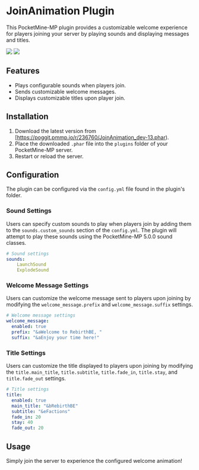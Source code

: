 # JoinAnimation Plugin

This PocketMine-MP plugin provides a customizable welcome experience for players joining your server by playing sounds and displaying messages and titles.

[![](https://poggit.pmmp.io/shield.state/JoinAnimation)](https://poggit.pmmp.io/p/JoinAnimation)
<a href="https://poggit.pmmp.io/p/JoinAnimation"><img src="https://poggit.pmmp.io/shield.state/JoinAnimation"></a>

## Features

- Plays configurable sounds when players join.
- Sends customizable welcome messages.
- Displays customizable titles upon player join.

## Installation

1. Download the latest version from [https://poggit.pmmp.io/r/236760/JoinAnimation_dev-13.phar).
2. Place the downloaded `.phar` file into the `plugins` folder of your PocketMine-MP server.
3. Restart or reload the server.

## Configuration

The plugin can be configured via the `config.yml` file found in the plugin's folder.

### Sound Settings

Users can specify custom sounds to play when players join by adding them to the `sounds.custom_sounds` section of the `config.yml`. The plugin will attempt to play these sounds using the PocketMine-MP 5.0.0 sound classes.

```yaml
# Sound settings
sounds:
    LaunchSound
    ExplodeSound
```

### Welcome Message Settings

Users can customize the welcome message sent to players upon joining by modifying the `welcome_message.prefix` and `welcome_message.suffix` settings.

```yaml
# Welcome message settings
welcome_message:
  enabled: true
  prefix: "&aWelcome to RebirthBE, "
  suffix: "&aEnjoy your time here!"
```

### Title Settings

Users can customize the title displayed to players upon joining by modifying the `title.main_title`, `title.subtitle`, `title.fade_in`, `title.stay`, and `title.fade_out` settings.

```yaml
# Title settings
title:
  enabled: true
  main_title: "&bRebirthBE"
  subtitle: "&eFactions"
  fade_in: 20
  stay: 40
  fade_out: 20
```

## Usage

Simply join the server to experience the configured welcome animation!
